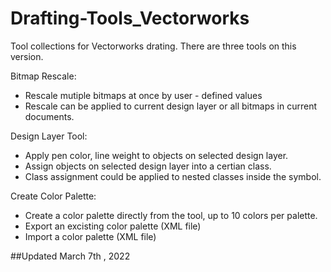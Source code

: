 # Drafting-Tools_Vectorworks
Tool collections for Vectorworks drating. There are three tools on this version.

Bitmap Rescale:
  * Rescale mutiple bitmaps at once by user - defined values
  * Rescale can be applied to current design layer or all bitmaps in current documents.

Design Layer Tool:
  * Apply pen color, line weight to objects on selected design layer.
  * Assign objects on selected design layer into a certian class.
  * Class assignment could be applied to nested classes inside the symbol. 

Create Color Palette:
  * Create a color palette directly from the tool, up to 10 colors per palette.
  * Export an excisting color palette (XML file) 
  * Import a color palette (XML file)


##Updated March 7th , 2022
